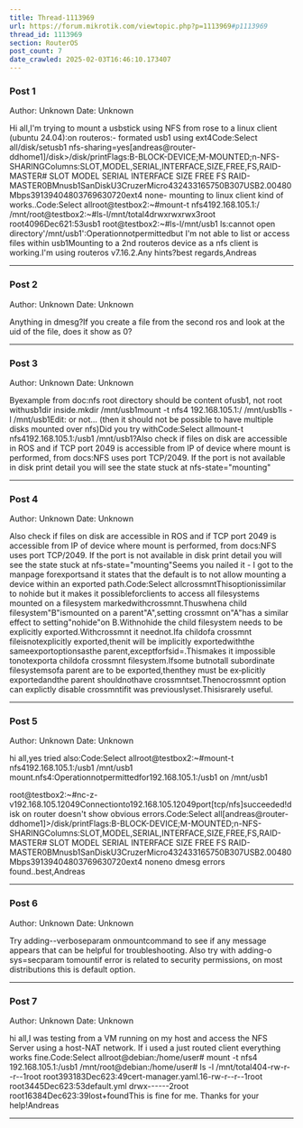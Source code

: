```yaml
---
title: Thread-1113969
url: https://forum.mikrotik.com/viewtopic.php?p=1113969#p1113969
thread_id: 1113969
section: RouterOS
post_count: 7
date_crawled: 2025-02-03T16:46:10.173407
---
```


### Post 1
Author: Unknown
Date: Unknown

Hi all,I'm trying to mount a usbstick using NFS from rose to a linux client (ubuntu 24.04):on routeros:- formated usb1 using ext4Code:Select all/disk/setusb1 nfs-sharing=yes[andreas@router-ddhome1]/disk>/disk/printFlags:B-BLOCK-DEVICE;M-MOUNTED;n-NFS-SHARINGColumns:SLOT,MODEL,SERIAL,INTERFACE,SIZE,FREE,FS,RAID-MASTER#     SLOT  MODEL                    SERIAL            INTERFACE                  SIZE           FREE  FS    RAID-MASTER0BMnusb1SanDiskU3CruzerMicro432433165750B307USB2.00480Mbps39139404803769630720ext4  none- mounting to linux client kind of works..Code:Select allroot@testbox2:~#mount-t nfs4192.168.105.1:/ /mnt/root@testbox2:~#ls-l/mnt/total4drwxrwxrwx3root root4096Dec621:53usb1
root@testbox2:~#ls-l/mnt/usb1
ls:cannot open directory'/mnt/usb1':Operationnotpermittedbut I'm not able to list or access files within usb1Mounting to a 2nd routeros device as a nfs client is working.I'm using routeros v7.16.2.Any hints?best regards,Andreas

---
### Post 2
Author: Unknown
Date: Unknown

Anything in dmesg?If you create a file from the second ros and look at the uid of the file, does it show as 0?

---
### Post 3
Author: Unknown
Date: Unknown

Byexample from doc:nfs root directory should be content ofusb1, not root withusb1dir inside.mkdir /mnt/usb1mount -t nfs4 192.168.105.1:/ /mnt/usb1ls -l /mnt/usb1Edit: or not... (then it should not be possible to have multiple disks mounted over nfs)Did you try withCode:Select allmount-t nfs4192.168.105.1:/usb1 /mnt/usb1?Also check if files on disk are accessible in ROS and if TCP port 2049 is accessible from IP of device where mount is performed, from docs:NFS uses port TCP/2049. If the port is not available in disk print detail you will see the state stuck at  nfs-state="mounting"

---
### Post 4
Author: Unknown
Date: Unknown

Also check if files on disk are accessible in ROS and if TCP port 2049 is accessible from IP of device where mount is performed, from docs:NFS uses port TCP/2049. If the port is not available in disk print detail you will see the state stuck at  nfs-state="mounting"Seems you nailed it - I got to the manpage forexportsand it states that the default is to not allow mounting a device within an exported path.Code:Select allcrossmntThisoptionissimilar to nohide but it makes it possibleforclients to access all filesystems mounted on a filesystem markedwithcrossmnt.Thuswhena child filesystem"B"ismounted on a parent"A",setting crossmnt on"A"has a similar effect to setting"nohide"on B.Withnohide the child filesystem needs to be explicitly exported.Withcrossmnt it neednot.Ifa childofa crossmnt fileisnotexplicitly
          exported,thenit will be implicitly exportedwiththe sameexportoptionsasthe parent,exceptforfsid=.Thismakes it impossible  tonotexporta  childofa crossmnt filesystem.Ifsome butnotall subordinate filesystemsofa parent are to be exported,thenthey must be ex‐plicitly exportedandthe parent shouldnothave crossmntset.Thenocrossmnt option can explictly disable crossmntifit was previouslyset.Thisisrarely useful.

---
### Post 5
Author: Unknown
Date: Unknown

hi all,yes tried also:Code:Select allroot@testbox2:~#mount-t nfs4192.168.105.1:/usb1 /mnt/usb1
mount.nfs4:Operationnotpermittedfor192.168.105.1:/usb1 on /mnt/usb1

root@testbox2:~#nc-z-v192.168.105.12049Connectionto192.168.105.12049port[tcp/nfs]succeeded!disk on router doesn't show obvious errors.Code:Select all[andreas@router-ddhome1]>/disk/printFlags:B-BLOCK-DEVICE;M-MOUNTED;n-NFS-SHARINGColumns:SLOT,MODEL,SERIAL,INTERFACE,SIZE,FREE,FS,RAID-MASTER#     SLOT  MODEL                    SERIAL            INTERFACE                  SIZE           FREE  FS    RAID-MASTER0BMnusb1SanDiskU3CruzerMicro432433165750B307USB2.00480Mbps39139404803769630720ext4  noneno dmesg errors found..best,Andreas

---
### Post 6
Author: Unknown
Date: Unknown

Try adding--verboseparam onmountcommand to see if any message appears that can be helpful for troubleshooting. Also try with adding-o sys=secparam tomountif error is related to security permissions, on most distributions this is default option.

---
### Post 7
Author: Unknown
Date: Unknown

hi all,I was testing from a VM running on my host and access the NFS Server using a host-NAT network. If i used a just routed client everything works fine.Code:Select allroot@debian:/home/user# mount -t nfs4 192.168.105.1:/usb1 /mnt/root@debian:/home/user# ls -l /mnt/total404-rw-r--r--1root root393183Dec623:49cert-manager.yaml.16-rw-r--r--1root root3445Dec623:53default.yml
drwx------2root root16384Dec623:39lost+foundThis is fine for me. Thanks for your help!Andreas

---
